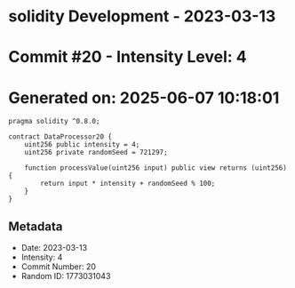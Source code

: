 ﻿# solidity Development - 2023-03-13
# Commit #20 - Intensity Level: 4
# Generated on: 2025-06-07 10:18:01
```solidity
pragma solidity ^0.8.0;

contract DataProcessor20 {
    uint256 public intensity = 4;
    uint256 private randomSeed = 721297;

    function processValue(uint256 input) public view returns (uint256) {
        return input * intensity + randomSeed % 100;
    }
}
```
## Metadata
- Date: 2023-03-13
- Intensity: 4
- Commit Number: 20
- Random ID: 1773031043
